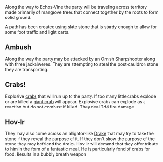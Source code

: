 Along the way to Echos-Vine the party will be traveling across territory made primarily of mangrove trees that connect together by the roots to form solid ground. 

A path has been created using slate stone that is sturdy enough to allow for some foot traffic and light carts. 

## Ambush
Along the way the party may be attacked by an Ornish Sharpshooter along with three jackalweres. They are attempting to steal the post-cauldron stone they are transporting. 
## Crabs! 
Explosive [crabs](https://roll20.net/compendium/dnd5e/Crab#content) that will run up to the party. If too many little crabs explode or are killed a [giant crab](https://roll20.net/compendium/dnd5e/Giant%20Crab#content) will appear.  Explosive crabs can explode as a reaction but do not combust if killed. They deal 2d4 fire damage. 
## Hov-Ir
They may also come across an alligator-like [Drake](https://www.aidedd.org/dnd/monstres.php?vo=guard-drake) that may try to take the stone if they reveal the purpose of it. If they don't show the purpose of the stone they may befriend the drake. Hov-ir will demand that they offer tribute to him in the form of a fantastic meal. He is particularly fond of crabs for food. Results in a bubbly breath weapon 
